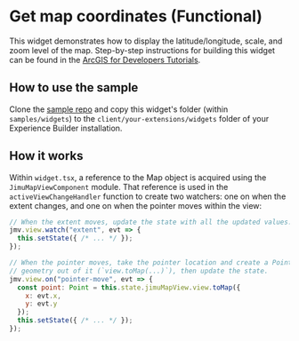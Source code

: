 # Get map coordinates (Functional)

This widget demonstrates how to display the latitude/longitude, scale, and zoom level of the map. Step-by-step instructions for building this widget can be found in the [ArcGIS for Developers Tutorials](https://developers.arcgis.com/labs/experiencebuilder/get-map-coordinates/).

## How to use the sample

Clone the [sample repo](https://github.com/esri/arcgis-experience-builder-sdk-resources) and copy this widget's folder (within `samples/widgets`) to the `client/your-extensions/widgets` folder of your Experience Builder installation.

## How it works

Within `widget.tsx`, a reference to the Map object is acquired using the `JimuMapViewComponent` module. That reference is used in the `activeViewChangeHandler` function to create two watchers: one on when the extent changes, and one on when the pointer moves within the view:

```js
// When the extent moves, update the state with all the updated values.
jmv.view.watch("extent", evt => {
  this.setState({ /* ... */ });
});

// When the pointer moves, take the pointer location and create a Point
// geometry out of it (`view.toMap(...)`), then update the state.
jmv.view.on("pointer-move", evt => {
  const point: Point = this.state.jimuMapView.view.toMap({
    x: evt.x,
    y: evt.y
  });
  this.setState({ /* ... */ });
});
```
